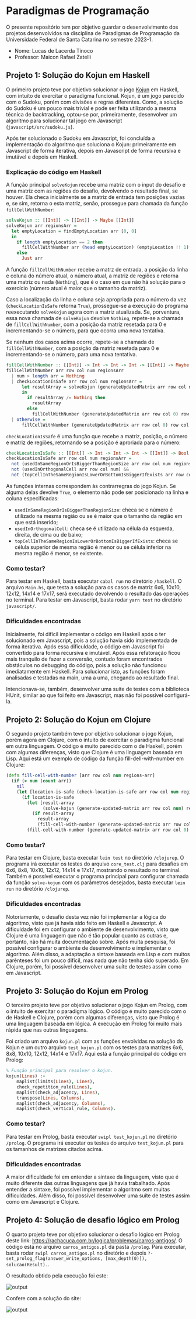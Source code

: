 # Paradigmas de Programação

O presente repositório tem por objetivo guardar o desenvolvimento dos projetos
desenvolvidos na disciplina de Paradigmas de Programação da Universidade Federal
de Santa Catarina no semestre 2023-1.

- Nome: Lucas de Lacerda Tinoco
- Professor: Maicon Rafael Zatelli

## Projeto 1: Solução do Kojun em Haskell

O primeiro projeto teve por objetivo solucionar o jogo
[Kojun](https://www.janko.at/Raetsel/Kojun/index.htm) em Haskell, com intuito de
exercitar o paradigma funcional. Kojun, é um jogo parecido com o Sudoku, porém
com divisões e regras diferentes. Como, a solução do Sudoku é um pouco mais
trivial e pode ser feita utilizando a mesma técnica de backtracking, optou-se
por, primeiramente, desenvolver um algoritmo para solucionar tal jogo em
Javascript (`javascript/src/sudoku.js`).

Após ter solucionado o Sudoku em Javascript, foi concluída a implementação do
algoritmo que soluciona o Kojun: primeiramente em Javascript de forma iterativa,
depois em Javascript de forma recursiva e imutável e depois em Haskell.

### Explicação do código em Haskell

A função principal `solveKojun` recebe uma matriz com o input do desafio e uma
matriz com as regiões do desafio, devolvendo o resultado final, se houver. Ela
checa inicialmente se a matriz de entrada tem posições vazias e, se sim, retorna
o esta matriz, senão, prossegue para chamada da função `fillCellWithNumber`:

```haskell
solveKojun :: [[Int]] -> [[Int]] -> Maybe [[Int]]
solveKojun arr regionsArr =
  let emptyLocation = findEmptyLocation arr [0, 0]
  in
    if length emptyLocation == 2 then
      fillCellWithNumber arr (head emptyLocation) (emptyLocation !! 1) 1 regionsArr
    else
      Just arr
```

A função `fillCellWithNumber` recebe a matrz de entrada, a posição da linha e
coluna do número atual, o número atual, a matriz de regiões e retorna uma matriz
ou nada (`Nothing`), que é o caso em que não há solução para o exercício (número
atual é maior que o tamanho da matriz).

Caso a localização da linha e coluna seja apropriada para o número da vez
(`checkLocationIsSafe` retorna `True`), prossegue-se a execução do programa
reexecutando `solveKojun` agora com a matriz atualizada. Se, porventura, essa
nova chamada de `solveKojun` devolve `Nothing`, repete-se a chamada de
`fillCellWithNumber`, com a posição da matriz resetada para 0 e incrementando-se
o número, para que ocorra uma nova tentativa.

Se nenhum dos casos acima ocorre, repete-se a chamada de `fillCellWithNumber`,
com a posição da matriz resetada para 0 e incrementando-se o número, para uma
nova tentativa.

```haskell
fillCellWithNumber :: [[Int]] -> Int -> Int -> Int -> [[Int]] -> Maybe [[Int]]
fillCellWithNumber arr row col num regionsArr
  | num > length arr = Nothing
  | checkLocationIsSafe arr row col num regionsArr =
      let resultArray = solveKojun (generateUpdatedMatrix arr row col num) regionsArr
      in
        if resultArray /= Nothing then
          resultArray
        else
          fillCellWithNumber (generateUpdatedMatrix arr row col 0) row col (num + 1) regionsArr
  | otherwise =
      fillCellWithNumber (generateUpdatedMatrix arr row col 0) row col (num + 1) regionsArr
```

`checkLocationIsSafe` é uma função que recebe a matriz, posição, o número e
matriz de regiões, retornando se a posição é aproriada para o número:

```haskell
checkLocationIsSafe :: [[Int]] -> Int -> Int -> Int -> [[Int]] -> Bool
checkLocationIsSafe arr row col num regionsArr =
  not (usedInSameRegionOrIsBiggerThanRegionSize arr row col num regionsArr) &&
  not (usedInOrthogonalCell arr row col num) &&
  not (topCellInTheSameRegionIsLowerOrBottomIsBiggerIfExists arr row col num regionsArr)
```

As funções internas correspondem às contrarregras do jogo Kojun. Se alguma delas
devolve `True`, o elemento não pode ser posicionado na linha e coluna
especificadas:

- `usedInSameRegionOrIsBiggerThanRegionSize`: checa se o número é utilizado na
  mesma região ou se é maior que o tamanho da região em que está inserido;
- `usedInOrthogonalCell`: checa se é utilizado na célula da esquerda, direita,
  de cima ou de baixo;
- `topCellInTheSameRegionIsLowerOrBottomIsBiggerIfExists`: checa se célula
  superior de mesma região é menor ou se célula inferior na mesma região é
  menor, se existente.

### Como testar?

Para testar em Haskell, basta executar `cabal run` no diretório `/haskell`. O
arquivo `Main.hs`, que testa a solução para os casos de matriz 6x6, 10x10,
12x12, 14x14 e 17x17, será executado devolvendo o resultado das operações no
terminal. Para testar em Javascript, basta rodar `yarn test` no diretório
`javascript/`.

### Dificuldades encontradas

Inicialmente, foi difícil implementar o código em Haskell após o ter solucionado
em Javascript, pois a solução havia sido implementada de forma iterativa. Após
essa dificuldade, o código em Javascript foi convertido para forma recursiva e
imutável. Após essa refatoração ficou mais tranquilo de fazer a conversão,
contudo foram encontrados obstáculos no debugging do código, pois a solução não
funcionou imediatamente em Haskell. Para solucionar isto, as funções foram
analisadas e testadas na main, uma a uma, chegando ao resultado final.

Intencionava-se, também, desenvolver uma suíte de testes com a biblioteca HUnit,
similar ao que foi feito em Javascript, mas não foi possível configurá-la.

## Projeto 2: Solução do Kojun em Clojure

O segundo projeto também teve por objetivo solucionar o jogo Kojun, porém agora
em Clojure, com o intuito de exercitar o paradigma funcional em outra linguagem.
O código é muito parecido com o de Haskell, porém com algumas diferenças, visto
que Clojure é uma linguagem baseada em Lisp. Aqui está um exemplo de código da
função fill-dell-with-number em Clojure:

```clojure
(defn fill-cell-with-number [arr row col num regions-arr]
  (if (> num (count arr))
    nil
    (let [location-is-safe (check-location-is-safe arr row col num regions-arr)]
      (if location-is-safe
        (let [result-array
              (solve-kojun (generate-updated-matrix arr row col num) regions-arr)]
          (if result-array
            result-array
            (fill-cell-with-number (generate-updated-matrix arr row col 0) row col (inc num) regions-arr)))
        (fill-cell-with-number (generate-updated-matrix arr row col 0) row col (inc num) regions-arr)))))
```

### Como testar?

Para testar em Clojure, basta executar `lein test` no diretório `/clojurep`. O
programa irá executar os testes do arquivo `core_test.clj` para desafios em 6x6,
8x8, 10x10, 12x12, 14x14 e 17x17, mostrando o resultado no terminal. Também é
possível executar o programa principal para configurar chamada da função
`solve-kojun` com os parâmetros desejados, basta executar `lein run` no
diretório `/clojurep`.

### Dificuldades encontradas

Notoriamente, o desafio desta vez não foi implementar a lógica do algoritmo,
visto que já havia sido feito em Haskell e Javascript. A dificuldade foi em
configurar o ambiente de desenvolvimento, visto que Clojure é uma linguagem que
não é tão popular quanto as outras e, portanto, não há muita documentação sobre.
Após muita pesquisa, foi possível configurar o ambiente de desenvolvimento e
implementar o algoritmo. Além disso, a adaptação a sintaxe baseada em Lisp e com
muitos parênteses foi um pouco difícil, mas nada que não tenha sido superado. Em
Clojure, porém, foi possível desenvolver uma suíte de testes assim como em
Javascript.

## Projeto 3: Solução do Kojun em Prolog

O terceiro projeto teve por objetivo solucionar o jogo Kojun em Prolog, com o
intuito de exercitar o paradigma lógico. O código é muito parecido com o de
Haskell e Clojure, porém com algumas diferenças, visto que Prolog é uma
linguagem baseada em lógica. A execução em Prolog foi muito mais rápida que nas
outras linguagens.

Foi criado um arquivo `kojun.pl` com as funções envolvidas na solução do Kojun e
um outro arquivo `test_kojun.pl` com os testes para matrizes 6x6, 8x8, 10x10,
12x12, 14x14 e 17x17. Aqui está a função principal do código em Prolog:

```prolog
% Função principal para resolver o kojun.
kojun(Lines) :-
    maplist(limits(Lines), Lines),
    check_repetition_rule(Lines),
    maplist(check_adjacency, Lines),
    transpose(Lines, Columns),
    maplist(check_adjacency, Columns),
    maplist(check_vertical_rule, Columns).
```

### Como testar?

Para testar em Prolog, basta executar `swipl test_kojun.pl` no diretório
`/prolog`. O programa irá executar os testes do arquivo `test_kojun.pl` para os
tamanhos de matrizes citados acima.

### Dificuldades encontradas

A maior dificuldade foi em entender a sintaxe da linguagem, visto que é muito
diferente das outras linguagens que já havia trabalhado. Após entender a
sintaxe, foi possível implementar o algoritmo sem muitas dificuldades. Além
disso, foi possível desenvolver uma suíte de testes assim como em Javascript e
Clojure.

## Projeto 4: Solução de desafio lógico em Prolog

O quarto projeto teve por objetivo solucionar o desafio lógico em Prolog deste
link: https://rachacuca.com.br/logica/problemas/carros-antigos/. O código está
no arquivo `carros_antigos.pl` da pasta `/prolog`. Para executar, basta rodar
`swipl carros_antigos.pl` no diretório e depois
`?- set_prolog_flag(answer_write_options, [max_depth(0)]), solucao(Result).`.

O resultado obtido pela execução foi este:

![output](./docs/output_desafio_lógico.png)

Confere com a solução do site:

![output](./docs/solução_desafio_lógico.png)
